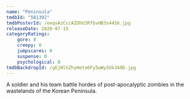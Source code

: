 ```yaml
---
name: "Peninsula"
tmdbId: "581392"
tmdbPosterId: /eeqvAzCccAZOhU3RfbvHB3s44S6.jpg
releaseDate: 2020-07-15
categoryRatings:
    gore: 0
    creepy: 0
    jumpscares: 0
    suspense: 0
    psychological: 0
tmdbBackdropId: /gEjNlhZhyHeto6Fy5wWy5Uk3A9D.jpg
---
```

A soldier and his team battle hordes of post-apocalyptic zombies in the wastelands of the Korean Peninsula.
